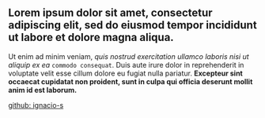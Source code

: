 ## Lorem ipsum dolor sit amet, consectetur adipiscing elit, sed do eiusmod tempor incididunt ut labore et dolore magna aliqua.
Ut enim ad minim veniam, *quis nostrud exercitation ullamco laboris nisi ut aliquip ex ea* ```commodo consequat```.
Duis aute irure dolor in reprehenderit in voluptate velit esse cillum dolore eu fugiat nulla pariatur.
__Excepteur sint occaecat cupidatat non proident, sunt in culpa qui officia deserunt mollit anim id est laborum.__
    
    
[github: ignacio-s]

[github: ignacio-s]:<https://github.com/ignacio-s>